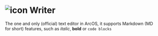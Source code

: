 #  ![icon](#TextEditorIcon) **Writer**
The one and only (official) text editor in ArcOS, it supports Markdown (MD for short) features, such as *italic*, **bold** or ```code blocks```
